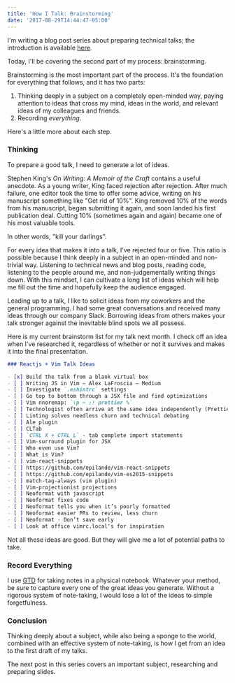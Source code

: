 ```yaml
---
title: 'How I Talk: Brainstorming'
date: '2017-08-29T14:44:47-05:00'
---
```


I'm writing a blog post series about preparing technical talks; the
introduction is available [here](/how-i-talk).

Today, I'll be covering the second part of my process: brainstorming.

Brainstorming is the most important part of the process. It's the foundation for everything
that follows, and it has two parts:

1. Thinking deeply in a subject on a completely open-minded way, paying attention to ideas that cross
my mind, ideas in the world, and relevant ideas of my colleagues and friends.
1. Recording *everything*.

Here's a little more about each step.

### Thinking

To prepare a good talk, I need to generate a lot of ideas.

Stephen King's *On Writing: A Memoir of the Craft* contains a useful anecdote. As a young writer, King
faced rejection after rejection. After much failure, one editor took the
time to offer some advice, writing on his manuscript something like "Get rid of
10%". King removed 10% of the words from his manuscript, began submitting it
again, and soon landed his first publication deal. Cutting 10% (sometimes again
and again) became one of his most valuable tools.

In other words, "kill your darlings".

For every idea that makes it into a talk, I've rejected four or five.  This
ratio is possible because I think deeply in a subject in an open-minded and
non-trivial way. Listening to technical news and blog posts, reading code,
listening to the people around me, and non-judgementally writing things down.
With this mindset, I can cultivate a long list of ideas which will help me fill
out the time and hopefully keep the audience engaged.

Leading up to a talk, I like to solicit ideas from my coworkers and the general
programming. I had some great conversations and received many ideas through our
company Slack. Borrowing ideas from others makes your talk stronger
against the inevitable blind spots we all possess.

Here is my current brainstorm list for my talk next month. I check off an idea
when I've researched it, regardless of whether or not it survives and makes it 
into the final presentation.

```markdown
### Reactjs + Vim Talk Ideas

- [x] Build the talk from a blank virtual box
- [ ] Writing JS in Vim – Alex LaFroscia – Medium
- [ ] Investigate `.eshintrc` settings
- [ ] Go top to bottom through a JSX file and find optimizations
- [ ] Vim nnoremap: `\p — :! prettier %`
- [ ] Technologist often arrive at the same idea independently (PrettierJS)
- [ ] Linting solves needless churn and technical debating
- [ ] Ale plugin
- [ ] CLTab
- [ ] `CTRL X + CTRL L` - tab complete import statements
- [ ] Vim-surround plugin for JSX
- [ ] Who even use Vim?
- [ ] What is Vim?
- [ ] vim-react-snippets
- [ ] https://github.com/epilande/vim-react-snippets
- [ ] https://github.com/epilande/vim-es2015-snippets
- [ ] match-tag-always (vim plugin)
- [ ] Vim-projectionist projections
- [ ] Neoformat with javascript
- [ ] Neoformat fixes code
- [ ] Neoformat tells you when it’s poorly formatted
- [ ] Neoformat easier PRs to review, less churn
- [ ] Neoformat - Don’t save early
- [ ] Look at office vimrc.local's for inspiration
```

Not all these ideas are good. But they will give me a lot of potential paths to take.

### Record Everything

I use [GTD](http://gettingthingsdone.com/) for taking notes in a physical
notebook. Whatever your method, be sure to capture every one of the great ideas
you generate. Without a rigorous system of note-taking, I would lose a lot of
the ideas to simple forgetfulness.

### Conclusion

Thinking deeply about a subject, while also being a sponge to the world,
combined with an effective system of note-taking, is how I get from an idea to
the first draft of my talks.

The next post in this series covers an important subject, researching and preparing slides.
